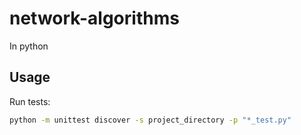 # network-algorithms
In python

## Usage
Run tests:
```bash
python -m unittest discover -s project_directory -p "*_test.py"
```